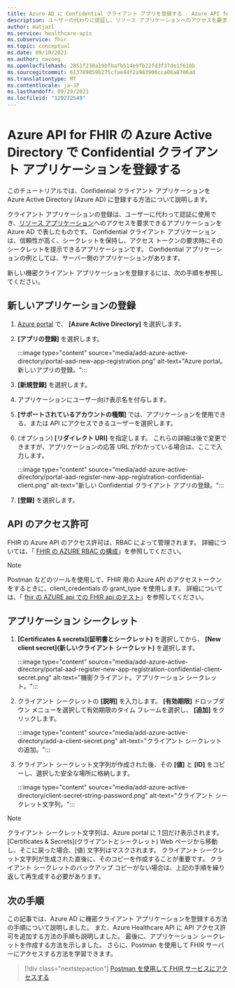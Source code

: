 ```yaml
---
title: Azure AD に Confidential クライアント アプリを登録する - Azure API for FHIR
description: ユーザーの代わりに認証し、リソース アプリケーションへのアクセスを要求する Confidential クライアント アプリを Azure Active Directory に登録します。
author: matjazl
ms.service: healthcare-apis
ms.subservice: fhir
ms.topic: conceptual
ms.date: 09/10/2021
ms.author: cavoeg
ms.openlocfilehash: 2851f230a19bfbafb514e9fb22fd3f37de1f610b
ms.sourcegitcommit: 613789059b275cfae44f2a983906cca06a8706ad
ms.translationtype: MT
ms.contentlocale: ja-JP
ms.lasthandoff: 09/29/2021
ms.locfileid: "129272549"
---
```

# <a name="register-a-confidential-client-application-in-azure-active-directory-for-azure-api-for-fhir"></a>Azure API for FHIR の Azure Active Directory で Confidential クライアント アプリケーションを登録する

このチュートリアルでは、Confidential クライアント アプリケーションを Azure Active Directory (Azure AD) に登録する方法について説明します。  

クライアント アプリケーションの登録は、ユーザーに代わって認証に使用でき、[リソース アプリケーション](register-resource-azure-ad-client-app.md)へのアクセスを要求できるアプリケーションを Azure AD で表したものです。 Confidential クライアント アプリケーションは、信頼性が高く、シークレットを保持し、アクセス トークンの要求時にそのシークレットを提示できるアプリケーションです。 Confidential アプリケーションの例としては、サーバー側のアプリケーションがあります。 

新しい機密クライアント アプリケーションを登録するには、次の手順を参照してください。 

## <a name="register-a-new-application"></a>新しいアプリケーションの登録

1. [Azure portal](https://portal.azure.com) で、 **[Azure Active Directory]** を選択します。

1. **[アプリの登録]** を選択します。 

    :::image type="content" source="media/add-azure-active-directory/portal-aad-new-app-registration.png" alt-text="Azure portal。新しいアプリの登録。":::

1. **[新規登録]** を選択します。

1. アプリケーションにユーザー向け表示名を付与します。

1. **[サポートされているアカウントの種類]** では、アプリケーションを使用できる、または API にアクセスできるユーザーを選択します。

1. (オプション) **[リダイレクト URI]** を指定します。 これらの詳細は後で変更できますが、アプリケーションの応答 URL がわかっている場合は、ここで入力します。

    :::image type="content" source="media/add-azure-active-directory/portal-aad-register-new-app-registration-confidential-client.png" alt-text="新しい Confidential クライアント アプリの登録。":::

1. **[登録]** を選択します。

## <a name="api-permissions"></a>API のアクセス許可

FHIR の Azure API のアクセス許可は、RBAC によって管理されます。 詳細については、「 [FHIR の AZURE RBAC の構成](configure-azure-rbac.md)」を参照してください。

>[!NOTE]
>Postman などのツールを使用して、FHIR 用の Azure API のアクセストークンをするときに、client_credentials の grant_type を使用します。 詳細については、「 [fhir の AZURE api での FHIR api のテスト](tutorial-web-app-test-postman.md)」を参照してください。


## <a name="application-secret"></a>アプリケーション シークレット

1. **[Certificates & secrets]\(証明書とシークレット\)** を選択してから、 **[New client secret]\(新しいクライアント シークレット\)** を選択します。 

    :::image type="content" source="media/add-azure-active-directory/portal-aad-register-new-app-registration-confidential-client-secret.png" alt-text="機密クライアント。アプリケーション シークレット。":::

1. クライアント シークレットの **[説明]** を入力します。 **[有効期限]** ドロップダウン メニューを選択して有効期限のタイム フレームを選択し、 **[追加]** をクリックします。

   :::image type="content" source="media/add-azure-active-directory/add-a-client-secret.png" alt-text="クライアント シークレットの追加。":::

1. クライアント シークレット文字列が作成された後、その **[値]** と **[ID]** をコピーし、選択した安全な場所に格納します。

   :::image type="content" source="media/add-azure-active-directory/client-secret-string-password.png" alt-text="クライアント シークレット文字列。"::: 

> [!NOTE]
>クライアント シークレット文字列は、Azure portal に 1 回だけ表示されます。 [Certificates & Secrets]\(クライアントとシークレット\) Web ページから移動し、そこに戻った場合、[値] 文字列はマスクされます。 クライアント シークレット文字列が生成された直後に、そのコピーを作成することが重要です。 クライアント シークレットのバックアップ コピーがない場合は、上記の手順を繰り返して再生成する必要があります。
 
## <a name="next-steps"></a>次の手順

この記事では、Azure AD に機密クライアント アプリケーションを登録する方法の手順について説明しました。 また、Azure Healthcare API に API アクセス許可を追加する方法の手順も説明しました。 最後に、アプリケーション シークレットを作成する方法を示しました。 さらに、Postman を使用して FHIR サーバーにアクセスする方法を学習できます。
 
>[!div class="nextstepaction"]
>[Postman を使用して FHIR サービスにアクセスする](./../use-postman.md)
